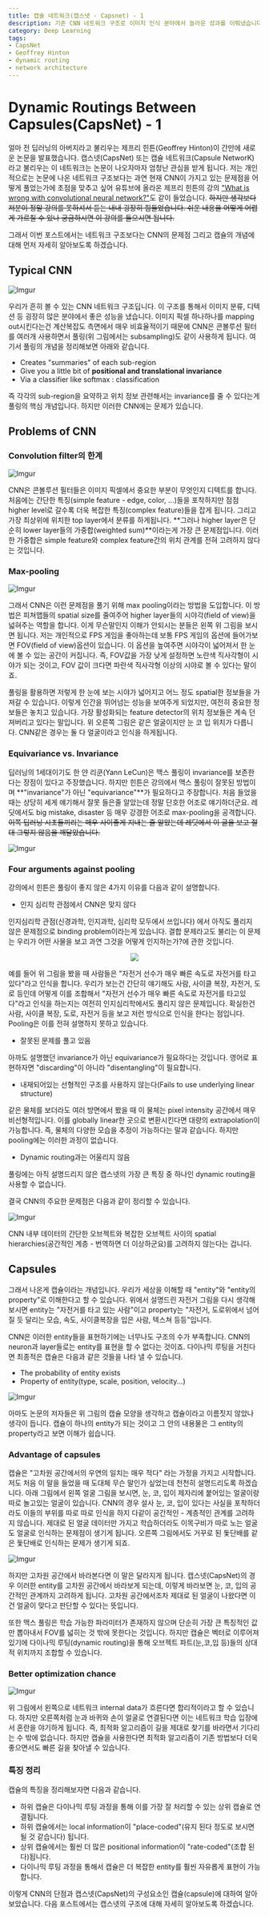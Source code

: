 ```yaml
---
title: 캡슐 네트워크(캡스넷 - Capsnet) - 1
description: 기존 CNN 네트워크 구조로 이미지 인식 분야에서 놀라운 성과를 이뤄냈습니다. 하지만 이러한 CNN 구조의 취약점을 공격하며 캡스넷(Capsnet)이라는 새로운 네트워크 구조가 나오게 됩니다. 논문 저자이자 딥러닝의 아버지인 제프리 힌튼(geoffrey hinton)은 다이나믹 루팅(Dynamic routing)을 사용하여 CNN의 문제점을 극복하는 방법을 제시합니다. 이번 포스팅에서는 CNN에서 풀링(pooling, sumbsampling)의 문제점이 무엇인지 알아보고 이를 캡스넷(CapsNet)의 전반적인 특징에 대해 알아보도록 하겠습니다. 
category: Deep Learning
tags: 
- CapsNet
- Geoffrey Hinton
- dynamic routing
- network architecture
---
```


# Dynamic Routings Between Capsules(CapsNet) - 1

얼마 전 딥러닝의 아버지라고 불리우는 제프리 힌튼(Geoffrey Hinton)이 간만에 새로운 논문을 발표했습니다. 캡스넷(CapsNet) 또는 캡슐 네트워크(Capsule NetworK)라고 불리우는 이 네트워크는 논문이 나오자마자 엄청난 관심을 받게 됩니다. 저는 개인적으로는 논문에 나온 네트워크 구조보다는 과연 현재 CNN이 가지고 있는 문제점을 어떻게 풀었는가에 초점을 맞추고 싶어 유튜브에 올라온 제프리 힌튼의 강의 ["What is wrong with convolutional neural network?"](https://youtu.be/rTawFwUvnLE)도 같이 들었습니다. ~~하지만 생각보다 저분이 정말 강의를 못하셔서 듣는 내내 굉장히 힘들었습니다. 쉬운 내용을 어떻게 어렵게 가르칠 수 있나 궁금하시면 이 강의를 들으시면 됩니다.~~

그래서 이번 포스트에서는 네트워크 구조보다는 CNN의 문제점 그리고 캡슐의 개념에 대해 먼저 자세히 알아보도록 하겠습니다.

## Typical CNN

![Imgur](https://i.imgur.com/t6oMQ4q.png)

우리가 흔히 볼 수 있는 CNN 네트워크 구조딥니다. 이 구조를 통해서 이미지 분류, 디텍션 등 굉장히 많은 분야에서 좋은 성능을 냈습니다. 이미지 픽셀 하나하나를 mapping out시킨다는건 계산복잡도 측면에서 매우 비효율적이기 때문에 CNN은 콘볼루션 필터를 여러개 사용하면서 풀링(위 그림에서는 subsampling)도 같이 사용하게 됩니다. 여기서 풀링의 개념을 정리해보면 아래와 같습니다.

- Creates "summaries" of each sub-region
- Give you a little bit of **positional and translational invariance**
- Via a classifier like softmax : classification

즉 각각의 sub-region을 요약하고 위치 정보 관련해서는 invariance를 줄 수 있다는게 풀링의 핵심 개념입니다. 하지만 이러한 CNN에는 문제가 있습니다.

## Problems of CNN

### Convolution filter의 한계

![Imgur](https://i.imgur.com/JIfVeJv.png)

CNN은 콘볼루션 필터들은 이미지 픽셀에서 중요한 부분이 무엇인지 디텍트를 합니다. 처음에는 간단한 특징(simple feature - edge, color, ...)들을 포착하지만 점점 higher level로 갈수록 더욱 복잡한 특징(complex feature)들을 잡게 됩니다. 그리고 가장 최상위에 위치한 top layer에서 분류를 하게됩니다. **그러나 higher layer은 단순히 lower layer들의 가중합(weighted sum)**이라는게 가장 큰 문제점입니다. 이러한 가중합은 simple feature와 complex feature간의 위치 관계를 전혀 고려하지 않다는 것입니다.

### Max-pooling

![Imgur](https://i.imgur.com/5gQNbmX.png)

그래서 CNN은 이런 문제점을 풀기 위해 max pooling이라는 방법을 도입합니다. 이 방법은 피쳐맵들의 spatial size를 줄여주어 higher layer들의 시야각(field of view)을 넓혀주는 역할을 합니다. 이게 무슨말인지 이해가 안되시는 분들은 왼쪽 위 그림을 보시면 됩니다. 저는 개인적으로 FPS 게임을 좋아하는데 보통 FPS 게임의 옵션에 들어가보면 FOV(field of view)옵션이 있습니다. 이 옵션을 높여주면 시야각이 넓어져서 한 눈에 볼 수 있는 공간이 커집니다. 즉, FOV값을 가장 낮게 설정하면 노란색 직사각형이 시야가 되는 것이고, FOV 값이 크다면 파란색 직사각형 이상의 시야로 볼 수 있다는 말이죠. 

풀링을 활용하면 저렇게 한 눈에 보는 시야가 넓어지고 어느 정도 spatial한 정보들을 가져갈 수 있습니다. 이렇게 인간을 뛰어넘는 성능을 보여주게 되었지만, 여전히 중요한 정보들은 놓치고 있습니다. 가장 활성화되는 feature detector의 위치 정보들은 계속 던져버리고 있다는 말입니다. 위 오른쪽 그림은 같은 얼굴이지만 눈 코 입 위치가 다릅니다. CNN같은 경우는 둘 다 얼굴이라고 인식을 하게됩니다.

### Equivariance vs. Invariance

딥러닝의 1세대이기도 한 얀 리쿤(Yann LeCun)은 맥스 풀링이 invariance를 보존한다는 장점이 있다고 주장했습니다. 하지만 힌튼은 강의에서 맥스 풀링이 잘못된 방법이며 **"invariance"가 아닌 "equivariance"**가 필요하다고 주장합니다. 처음 들었을 때는 상당히 세게 얘기해서 잘못 들은줄 알았는데 정말 단호한 어조로 얘기하더군요. 레딧에서도 big mistake, disaster 등 매우 강경한 어조로 max-pooling을 공격합니다. ~~이쪽 딥러닝 시초들끼리는 매우 사이좋게 지내는 줄 알았는데 레딧에서 이 글을 보고 절대 그렇지 않음을 깨달았습니다.~~


![Imgur](https://i.imgur.com/ifnnNnC.png)


### Four arguments against pooling

강의에서 힌튼은 풀링이 좋지 않은 4가지 이유를 다음과 같이 설명합니다.

- 인지 심리학 관점에서 CNN은 맞지 않다

인지심리학 관점(신경과학, 인지과학, 심리학 모두에서 쓰입니다) 에서 아직도 풀리지 않은 문제점으로 binding problem이라는게 있습니다. 결합 문제라고도 불리는 이 문제는 우리가 어떤 사물을 보고 과연 그것을 어떻게 인지하는가?에 관한 것입니다. 

<div align="center"><a href="https://imgur.com/ARN7HHp"><img src="https://i.imgur.com/ARN7HHp.png"/></a></div>

예를 들어 위 그림을 봤을 때 사람들은 "자전거 선수가 매우 빠른 속도로 자전거를 타고있다"라고 인식을 합니다. 우리가 보는건 간단히 얘기해도 사람, 사이클 복장, 자전거, 도로 등인데 어떻게 이를 조합해서 "자전거 선수가 매우 빠른 속도로 자전거를 타고있다"라고 인식을 하는지는 여전히 인지심리학에서도 풀리지 않은 문제입니다. 확실한건 사람, 사이클 복장, 도로, 자전거 등을 보고 저런 방식으로 인식을 한다는 점입니다. Pooling은 이를 전혀 설명하지 못하고 있습니다.

- 잘못된 문제를 풀고 있음

아까도 설명했던 invariance가 아닌 equivariance가 필요하다는 것입니다. 영어로 표현하자면 "discarding"이 아니라 "disentangling"이 필요합니다.

- 내재되어있는 선형적인 구조를 사용하지 않는다(Fails to use underlying linear structure)

같은 물체를 보더라도 여러 방면에서 봤을 때 이 물체는 pixel intensity 공간에서 매우 비선형적입니다. 이를 globally linear한 곳으로 변환시킨다면 대량의 extrapolation이 가능합니다. 즉, 물체의 다양한 모습을 추정이 가능하다는 말과 같습니다. 하지만 pooling에는 이러한 과정이 없습니다. 

- Dynamic routing과는 어울리지 않음

풀링에는 아직 설명드리지 않은 캡스넷의 가장 큰 특징 중 하나인 dynamic routing을 사용할 수 없습니다.

결국 CNN의 주요한 문제점은 다음과 같이 정리할 수 있습니다.

![Imgur](https://i.imgur.com/7es6vEl.png)

CNN 내부 데이터의 간단한 오브젝트와 복잡한 오브젝트 사이의 spatial hierarchies(공간적인 계층 - 번역하면 더 이상하군요)를 고려하지 않는다는 겁니다.

## Capsules

그래서 나온게 캡슐이라는 개념입니다. 우리가 세상을 이해할 때 "entity"와 "entity의 property"로 이해한다고 할 수 있습니다. 위에서 설명드린 자전거 그림을 다시 생각해 보시면 entity는 "자전거를 타고 있는 사람"이고 property는 "자전거, 도로위에서 넘어질 듯 달리는 모습, 속도, 사이클복장을 입은 사람, 텍스쳐 등등"입니다. 

CNN은 이러한 entity들을 표현하기에는 너무나도 구조의 수가 부족합니다. CNN의 neuron과 layer들로는 entity를 표현을 할 수 없다는 것이죠. 다이나믹 루팅을 거친다면 최종적은 캡슐은 다음과 같은 것들을 나타 낼 수 있습니다.

- The probability of entity exists
- Property of entity(type, scale, position, velocity...)

![Imgur](https://i.imgur.com/0AcLsUm.png)

아마도 논문의 저자들은 위 그림의 캡슐 모양을 생각하고 캡슐이라고 이름짓지 않았나 생각이 듭니다. 캡슐이 하나의 entity가 되는 것이고 그 안의 내용물은 그 entity의 property라고 보면 이해가 쉽습니다.

### Advantage of capsules

캡슐은 "고차원 공간에서의 우연의 일치는 매우 적다" 라는 가정을 가지고 시작합니다. 저도 처음 이 말을 들었을 때 도대체 무슨 말인가 싶었는데 천천히 설명드리도록 하겠습니다. 아래 그림에서 왼쪽 얼굴 그림을 보시면, 눈, 코, 입이 제자리에 붙어있는 얼굴이랑 따로 놀고있는 얼굴이 있습니다. CNN의 경우 설사 눈, 코, 입이 있다는 사실을 포착하더라도 이들의 부위를 따로 따로 인식을 하지 다같이 공간적인 - 계층적인 관계를 고려하지 않습니다. 제대로 된 얼굴 데이터만 가지고 학습하더라도 이목구비가 따로 노는 얼굴도 얼굴로 인식하는 문제점이 생기게 됩니다. 오른쪽 그림에서도 거꾸로 된 돛단배를 같은 돛단배로 인식하는 문제가 생기게 되죠. 

![Imgur](https://i.imgur.com/EqvsYCR.png)

하지만 고차원 공간에서 바라본다면 이 말은 달라지게 됩니다. 캡스넷(CapsNet)의 경우 이러한 entity를 고차원 공간에서 바라보게 되는데, 이렇게 바라보면 눈, 코, 입의 공간적인 관계까지 고려하게 됩니다. 고차원 공간에서조차 제대로 된 얼굴이 나왔다면 이건 얼굴이 맞다고 판단할 수 있다는 뜻입니다. 

또한 맥스 풀링은 학습 가능한 파라미터가 존재하지 않으며 단순히 가장 큰 특징적인 값만 뽑아내서 FOV를 넓히는 것 밖에 못한다는 것입니다. 하지만 캡슐은 벡터로 이루어져 있기에 다이나믹 루팅(dynamic routing)을 통해 오브젝트 파트(눈,코,입 등)들의 상대적 위치까지 조합할 수 있습니다. 

### Better optimization chance

![Imgur](https://i.imgur.com/bEhDMES.png)

위 그림에서 왼쪽으로 네트워크 internal data가 흐른다면 합리적이라고 할 수 있습니다. 하지만 오른쪽처럼 눈과 바퀴와 손이 얼굴로 연결된다면 이는 네트워크 학습 입장에서 혼란을 야기하게 됩니다. 즉, 최적화 알고리즘이 길을 제대로 찾기를 바라면서 기다리는 수 밖에 없습니다. 하지만 캡슐을 사용한다면 최적화 알고리즘이 기존 방법보다 더욱 좋으면서도 빠른 길을 찾아낼 수 있습니다.

### 특징 정리

캡슐의 특징을 정리해보자면 다음과 같습니다.

- 하위 캡슐은 다이나믹 루팅 과정을 통해 이를 가장 잘 처리할 수 있는 상위 캡슐로 연결됩니다.
- 하위 캡슐에서는 local information이 "place-coded"(유지 된다 정도로 보시면 될 것 같습니다) 됩니다.
- 상위 캡슐에서는 훨씬 더 많은 positional information이 "rate-coded"(조합 된다)됩니다.
- 다이나믹 루팅 과정을 통해서 캡슐은 더 복잡한 entity를 훨씬 자유롭게 표현이 가능합니다.



이렇게 CNN의 단점과 캡스넷(CapsNet)의 구성요소인 캡슐(capsule)에 대하여 알아보았습니다. 다음 포스트에서는 캡스넷의 구조에 대해 자세히 알아보도록 하겠습니다.



